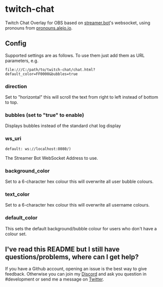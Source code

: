# twitch-chat

Twitch Chat Overlay for OBS based on [streamer.bot](https://streamer.bot/)'s websocket, using pronouns from [pronouns.alejo.io](https://pronouns.alejo.io/).

## Config

Supported settings are as follows. To use them just add them as URL parameters, e.g.

```
file:///C:/path/to/twitch-chat/chat.html?default_color=FF0000&bubbles=true
```

### direction

Set to "horizontal" this will scroll the text from right to left instead of bottom to top.

### bubbles (set to "true" to enable)

Displays bubbles instead of the standard chat log display

### ws_uri

`default: ws://localhost:8080/)`

The Streamer Bot WebSocket Address to use.
### background_color

Set to a 6-character hex colour this will overwrite all user bubble colours.

### text_color

Set to a 6-character hex colour this will overwrite all username colours.
### default_color

This sets the default background/bubble colour for users who don't have a colour set.

## I've read this README but I still have questions/problems, where can I get help?

If you have a Github account, opening an issue is the best way to give feedback. Otherwise you can join my [Discord](https://discord.gg/yRTM7H2tek) and ask you question in #development or send me a message on [Twitter](https://twitter.com/angry_izzy).

